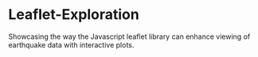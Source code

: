# Leaflet-Exploration
Showcasing the way the Javascript leaflet library can enhance viewing of earthquake data with interactive plots.
